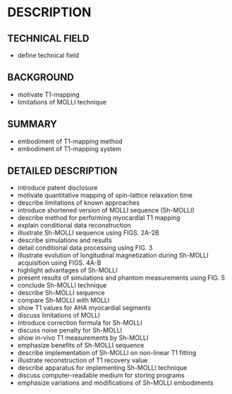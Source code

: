 # DESCRIPTION

## TECHNICAL FIELD

- define technical field

## BACKGROUND

- motivate T1-mapping
- limitations of MOLLI technique

## SUMMARY

- embodiment of T1-mapping method
- embodiment of T1-mapping system

## DETAILED DESCRIPTION

- introduce patent disclosure
- motivate quantitative mapping of spin-lattice relaxation time
- describe limitations of known approaches
- introduce shortened version of MOLLI sequence (Sh-MOLLI)
- describe method for performing myocardial T1 mapping
- explain conditional data reconstruction
- illustrate Sh-MOLLI sequence using FIGS. 2A-2B
- describe simulations and results
- detail conditional data processing using FIG. 3
- illustrate evolution of longitudinal magnetization during Sh-MOLLI acquisition using FIGS. 4A-B
- highlight advantages of Sh-MOLLI
- present results of simulations and phantom measurements using FIG. 5
- conclude Sh-MOLLI technique
- describe Sh-MOLLI sequence
- compare Sh-MOLLI with MOLLI
- show T1 values for AHA myocardial segments
- discuss limitations of MOLLI
- introduce correction formula for Sh-MOLLI
- discuss noise penalty for Sh-MOLLI
- show in-vivo T1 measurements by Sh-MOLLI
- emphasize benefits of Sh-MOLLI sequence
- describe implementation of Sh-MOLLI on non-linear T1 fitting
- illustrate reconstruction of T1 recovery value
- describe apparatus for implementing Sh-MOLLI technique
- discuss computer-readable medium for storing programs
- emphasize variations and modifications of Sh-MOLLI embodiments

